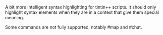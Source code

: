 A bit more intelligent syntax highlighting for tintin++ scripts.  It should only highlight syntax elements when they are in a context that give them special meaning.

Some commands are not fully supported, notably #map and #chat.

